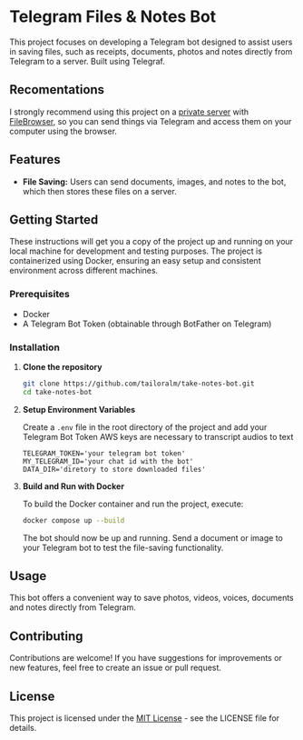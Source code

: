 # Telegram Files & Notes Bot

This project focuses on developing a Telegram bot designed to assist users in saving files, such as receipts, documents, photos and notes directly from Telegram to a server. Built using Telegraf.

## Recomentations

I strongly recommend using this project on a [private server](https://medium.com/@guido567/a-comprehensive-guide-to-self-hosting-hardware-software-and-connectivity-solutions-b63182d02552) with [FileBrowser](https://github.com/filebrowser/filebrowser), so you can send things via Telegram and access them on your computer using the browser.

## Features

- **File Saving:** Users can send documents, images, and notes to the bot, which then stores these files on a server.

## Getting Started

These instructions will get you a copy of the project up and running on your local machine for development and testing purposes. The project is containerized using Docker, ensuring an easy setup and consistent environment across different machines.

### Prerequisites

- Docker
- A Telegram Bot Token (obtainable through BotFather on Telegram)

### Installation

1. **Clone the repository**

    ```bash
    git clone https://github.com/tailoralm/take-notes-bot.git
    cd take-notes-bot
    ```

2. **Setup Environment Variables**

   Create a `.env` file in the root directory of the project and add your Telegram Bot Token
   AWS keys are necessary to transcript audios to text

    ```plaintext
    TELEGRAM_TOKEN='your telegram bot token'
    MY_TELEGRAM_ID='your chat id with the bot'
    DATA_DIR='diretory to store downloaded files'
    ```

3. **Build and Run with Docker**

   To build the Docker container and run the project, execute:

    ```bash
    docker compose up --build
    ```

   The bot should now be up and running. Send a document or image to your Telegram bot to test the file-saving functionality.

## Usage

This bot offers a convenient way to save photos, videos, voices, documents and notes directly from Telegram.

## Contributing

Contributions are welcome! If you have suggestions for improvements or new features, feel free to create an issue or pull request.

## License

This project is licensed under the [MIT License](LICENSE.md) - see the LICENSE file for details.